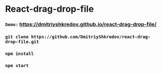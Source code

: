 # React-drag-drop-file

### `Demo:` https://dmitriyshkredov.github.io/react-drag-drop-file/

### `git clone https://github.com/DmitriyShkredov/react-drag-drop-file.git`

### `npm install`

### `npm start`
